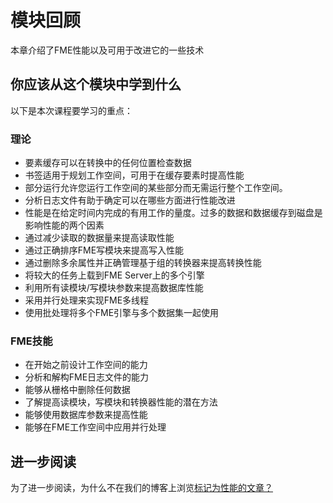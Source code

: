 # 模块回顾

本章介绍了FME性能以及可用于改进它的一些技术

## 你应该从这个模块中学到什么

以下是本次课程要学习的重点：

### 理论

* 要素缓存可以在转换中的任何位置检查数据
* 书签适用于规划工作空间，可用于在缓存要素时提高性能
* 部分运行允许您运行工作空间的某些部分而无需运行整个工作空间。
* 分析日志文件有助于确定可以在哪些方面进行性能改进
* 性能是在给定时间内完成的有用工作的量度。过多的数据和数据缓存到磁盘是影响性能的两个因素
* 通过减少读取的数据量来提高读取性能
* 通过正确排序FME写模块来提高写入性能
* 通过删除多余属性并正确管理基于组的转换器来提高转换性能
* 将较大的任务上载到FME Server上的多个引擎
* 利用所有读模块/写模块参数来提高数据库性能
* 采用并行处理来实现FME多线程
* 使用批处理将多个FME引擎与多个数据集一起使用

### FME技能

* 在开始之前设计工作空间的能力
* 分析和解构FME日志文件的能力
* 能够从栅格中删除任何数据
* 了解提高读模块，写模块和转换器性能的潜在方法
* 能够使用数据库参数来提高性能
* 能够在FME工作空间中应用并行处理

## 进一步阅读

为了进一步阅读，为什么不在我们的博客上浏览[标记为性能的文章？](http://blog.safe.com/tag/performance/) 
